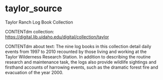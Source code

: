 # taylor_source

Taylor Ranch Log Book Collection

CONTENTdm collection: https://digital.lib.uidaho.edu/digital/collection/taylor

CONTENTdm about text: The nine log books in this collection detail daily events from 1997 to 2010 recounted by those living and working at the Taylor Wilderness Research Station. In addition to describing the routine research and maintenance task, the logs also provide wildlife sightings and firsthand accounts of harrowing events, such as the dramatic forest fire and evacuation of the year 2000.
